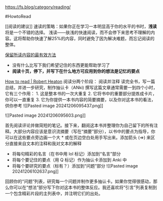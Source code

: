 https://fs.blog/category/reading/

#HowtoRead


[[阅读的建议]] 
速读的策略：如果你正在学习一本明显高于你的水平的书时，**浅读**将是一个不错的选择。
浅读——肤浅的快速阅读，而不会停下来思考不理解的内容。这将帮助你快速了解25%的内容，同时避免了因为解决难题，而忘记阅读的整体。


[保留所读内容的最有效方法](https://fs.blog/how-to-retain-more-of-what-you-read/)
- 没有什么比写下我们希望记住的东西更能帮助学习了
- **阅读十页，停下，并写下在什么地方可应用到你的想法是记忆的要点** 



[How to read | Robert Heaton](https://robertheaton.com/2018/06/25/how-to-read/)
	阅读分两个阶段：
		阅读并注释
		读完全书，写一篇总结，并进一步研究，制作抽认卡（ANki)
	撰写这篇文章通常需要一到四个小时，它有三个作用：
		1. 这是整本书的一次大重复
		2. 它将书中的重要部分提炼成卡片，你可以一直重复
		3. 它为你提供一本书内容的简要摘要，以及你对这本书的看法，供你参考
![[Pasted image 20241206095437.png]]

![[Pasted image 20241206095603.png]]

首先阅读评论并做简短的笔记。接下来，翻阅这本书并整理你为自己留下的所有注释。大部分内容应该是意识流摘要（写在“摘要”部分），以书中的要点为指导，你可以在这些要点旁边画一个大 * 或在页边空白处用手写出来。添加箭头 (=>) 来区分直接来自文本的注释和我对文本的解释

- 将每句精彩的名言（在书中用 lol 标记）添加到“名言”部分
- 将每个要记住的要点（用 Q 标记）作为抽认卡添加到 Anki 中
- 将每个要研究的要点（标有？）添加到“问题”部分
![[Pasted image 20241206102637.png]]

回顾你的“问题”列表，研究每一个问题并制作更多抽认卡。如果你觉得很感动，那么你可以在“想法”部分写下你对这本书的整体反应。我还喜欢将“引言”列表复制到一个包含精彩片段的主列表中，并注明它们的出处。












